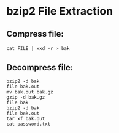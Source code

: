 # bzip2 File Extraction

## Compress file:

#### 

    cat FILE | xxd -r > bak 

## Decompress file:

    bzip2 -d bak
    file bak.out
    mv bak.out bak.gz
    gzip -d bak.gz
    file bak
    bzip2 -d bak
    file bak.out
    tar xf bak.out
    cat password.txt
